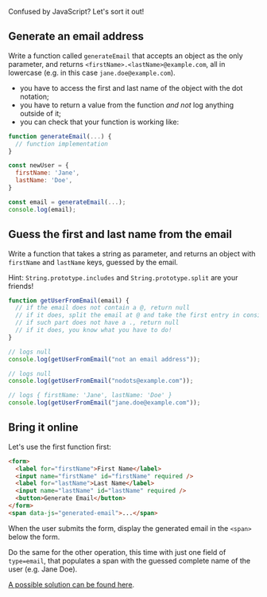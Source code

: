 Confused by JavaScript? Let's sort it out!

## Generate an email address

Write a function called `generateEmail` that accepts an object as the only parameter, and returns `<firstName>.<lastName>@example.com`, all in lowercase (e.g. in this case `jane.doe@example.com`).

- you have to access the first and last name of the object with the dot notation;
- you have to return a value from the function _and not_ log anything outside of it;
- you can check that your function is working like:

```js
function generateEmail(...) {
  // function implementation
}

const newUser = {
  firstName: 'Jane',
  lastName: 'Doe',
}

const email = generateEmail(...);
console.log(email);
```

## Guess the first and last name from the email

Write a function that takes a string as parameter, and returns an object with `firstName` and `lastName` keys, guessed by the email.

Hint: `String.prototype.includes` and `String.prototype.split` are your friends!

```js
function getUserFromEmail(email) {
  // if the email does not contain a @, return null
  // if it does, split the email at @ and take the first entry in consideration
  // if such part does not have a ., return null
  // if it does, you know what you have to do!
}

// logs null
console.log(getUserFromEmail("not an email address"));

// logs null
console.log(getUserFromEmail("nodots@example.com"));

// logs { firstName: 'Jane', lastName: 'Doe' }
console.log(getUserFromEmail("jane.doe@example.com"));
```

## Bring it online

Let's use the first function first:

```html
<form>
  <label for="firstName">First Name</label>
  <input name="firstName" id="firstName" required />
  <label for="lastName">Last Name</label>
  <input name="lastName" id="lastName" required />
  <button>Generate Email</button>
</form>
<span data-js="generated-email">...</span>
```

When the user submits the form, display the generated email in the `<span>` below the form.

Do the same for the other operation, this time with just one field of `type=email`, that populates a span with the guessed complete name of the user (e.g. Jane Doe).

[A possible solution can be found here](https://codesandbox.io/s/self-learning-email-solution-45sz7y?file=/src/index.js:0-2229).
